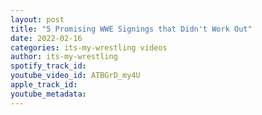 ```yaml
---
layout: post
title: "5 Promising WWE Signings that Didn't Work Out"
date: 2022-02-16
categories: its-my-wrestling videos
author: its-my-wrestling
spotify_track_id: 
youtube_video_id: ATBGrD_my4U
apple_track_id: 
youtube_metadata: 
---
```

